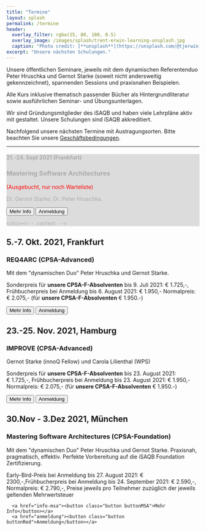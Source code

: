 ```yaml
---
title: "Termine"
layout: splash
permalink: /termine
header:
  overlay_filter: rgba(15, 80, 180, 0.5)
  overlay_image: /images/splash/trent-erwin-learning-unsplash.jpg
  caption: "Photo credit: [**unsplash**](https://unsplash.com/@tjerwin)"
excerpt: "Unsere nächsten Schulungen."
---
```


Unsere öffentlichen Seminare, jeweils mit dem dynamischen Referentenduo Peter Hruschka und Gernot Starke (soweit nicht andersweitig gekennzeichnet), spannenden Sessions und praxisnahen Beispielen.

Alle Kurs inklusive thematisch passender Bücher als Hintergrundliteratur sowie ausführlichen Seminar- und Übungsunterlagen.

Wir sind Gründungsmitglieder des iSAQB und haben viele Lehrpläne aktiv mit gestaltet.
Unsere Schulungen sind iSAQB akkreditiert.


Nachfolgend unsere nächsten Termine mit Austragungsorten.
Bitte beachten Sie unsere <a href="/terms">Geschäftsbedingungen</a>.


<hr>

<div class="timeline">

<div class="container right">
  <div class="content" style="background-color:gainsboro;color:darkgrey">
    <h4>21.-24. Sept 2021 (Frankfurt)</h4>
    <h3>Mastering Software Architectures</h3> 
    <p style="color:red;">(Ausgebucht, nur noch Warteliste)</p>
    <p>Dr. Gernot Starke, Dr. Peter Hruschka.</p>
    <a href="info-msa"><button class="button buttonBlue">Mehr Info</button></a>
    <a href="anmeldung"><button class="button buttonRed">Anmeldung</button></a>

    </div><!-- content -->
  </div> <!-- container-->
  <div class="container left">
    <div class="content">
      <h2>5.-7. Okt. 2021, Frankfurt</h2>
      <h3>REQ4ARC (CPSA-Advanced)</h3>
      <p>Mit dem "dynamischen Duo" Peter Hruschka und Gernot Starke.</p>
      <p>Sonderpreis für <strong>unsere CPSA-F-Absolventen</strong> bis 9. Juli 2021: € 1.725,-, Frühbucherpreis bei Anmeldung bis 6. August 2021: € 1.950,-
         Normalpreis: € 2.075,- (für <strong>unsere CPSA-F-Absolventen</strong> € 1.950.-)</p>
      <a href="info-req4arc"><button class="button buttonBlue">Mehr Info</button></a>
      <a href="anmeldung"><button class="button buttonRed">Anmeldung</button></a>

 </div><!-- content -->
  </div> <!-- container-->
  <div class="container right">
    <div class="content">
      <h2>23.-25. Nov. 2021, Hamburg</h2>
      <h3>IMPROVE (CPSA-Advanced)</h3>
      <p>Gernot Starke (innoQ Fellow) und Carola Lilienthal (WPS)</p>
      <p>Sonderpreis für <strong>unsere CPSA-F-Absolventen</strong> bis 23. August 2021: € 1.725,-, Frühbucherpreis bei Anmeldung bis 23. August 2021: € 1.950,-
         Normalpreis: € 2.075,- (für <strong>unsere CPSA-F-Absolventen</strong> € 1.950.-)</p>
      <a href="info-req4arc"><button class="button buttonBlue">Mehr Info</button></a>
      <a href="anmeldung"><button class="button buttonRed">Anmeldung</button></a>

  </div><!-- content -->
</div><!-- container-->

  <div class="container left">
    <div class="content">
      <h2>30.Nov - 3.Dez 2021, München</h2>
      <h3>Mastering Software Architectures (CPSA-Foundation)</h3>
      <p>Mit dem "dynamischen Duo" Peter Hruschka und Gernot Starke.
      Praxisnah, pragmatisch, effektiv.
      Perfekte Vorbereitung auf die iSAQB Foundation Zertifizierung.
      </p>
      <p>Early-Bird-Preis bei Anmeldung bis 27. August 2021: € 2300,-,Frühbucherpreis bei Anmeldung bis 24. September 2021: € 2.590,-,
         Normalpreis: € 2.790,-, Preise jeweils pro Teilnehmer zuzüglich der jeweils geltenden Mehrwertsteuer</p>

      <a href="info-msa"><button class="button buttonMSA">Mehr Info</button></a>
      <a href="anmeldung"><button class="button buttonRed">Anmeldung</button></a>
         
  </div><!-- content -->
  </div> <!-- container-->
 
 
 
</div>

